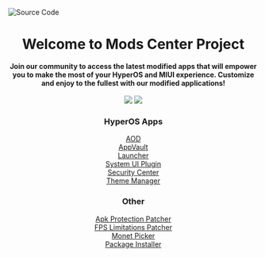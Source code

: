 ![Source Code](https://github.com/Mods-Center/.github/assets/83476983/24045f75-02d1-419c-8134-0579b0df976e)
<h1 align="center">Welcome to Mods Center Project</h1>

<div align="center">
  <strong>Join our community to access the latest modified apps that will empower you to make the most of your HyperOS and MIUI experience. Customize and enjoy to the fullest with our modified applications!</strong>
  <br/><br/>
  <a href="https://t.me/kashis_cringey_stuffs"><img src="https://img.shields.io/badge/telegram-channel-blue?style=for-the-badge&logo=telegram&logoColor=white"/></a>
  <a href="https://t.me/amogus_discussion"><img src="https://img.shields.io/badge/telegram-discuss-blue?style=for-the-badge&logo=telegram&logoColor=white"/></a>
</div>

<h3 align="center">HyperOS Apps</h3>
<div align="center">
  <a href="https://github.com/Mods-Center/HyperOS-AOD">AOD</a>
  <br/>
  <a href="https://github.com/Mods-Center/HyperOS-App-Vault">AppVault</a>
  <br/>
  <a href="https://github.com/Mods-Center/HyperOS-Launcher">Launcher</a>
  <br/>
  <a href="https://github.com/Mods-Center/HyperOS-Plugin">System UI Plugin</a>
  <br/>
  <a href="https://github.com/Mods-Center/HyperOS-Security-Center">Security Center</a>
  <br/>
  <a href="https://github.com/Mods-Center/HyperOS-Theme-Manager">Theme Manager</a>
  <br/>
</div>

<h3 align="center">Other</h3>
<div align="center">
  <a href="https://github.com/Mods-Center/Apk-Protection-Patch">Apk Protection Patcher</a>
  <br/>
  <a href="https://github.com/Mods-Center/FPS-Limitation-Patcher">FPS Limitations Patcher</a>
  <br/>
  <a href="https://github.com/Mods-Center/Monet-Picker">Monet Picker</a>
  <br/>
  <a href="https://github.com/Mods-Center/Package-Installer">Package Installer</a>
  <br/>
</div>
